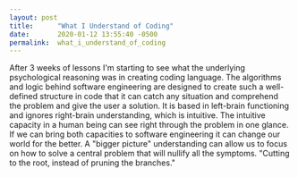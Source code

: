 ```yaml
---
layout: post
title:      "What I Understand of Coding"
date:       2020-01-12 13:55:40 -0500
permalink:  what_i_understand_of_coding
---
```



After 3 weeks of lessons I'm starting to see what the underlying psychological reasoning was in creating coding language. The algorithms and logic behind software engineering are designed to create such a well-defined structure in code that it can catch any situation and comprehend the problem and give the user a solution. It is based in left-brain functioning and ignores right-brain understanding, which is intuitive. The intuitive capacity in a human being can see right through the problem in one glance. If we can bring both capacities to software engineering it can change our world for the better. A "bigger picture" understanding can allow us to focus on how to solve a central problem that will nullify all the symptoms. "Cutting to the root, instead of pruning the branches."


